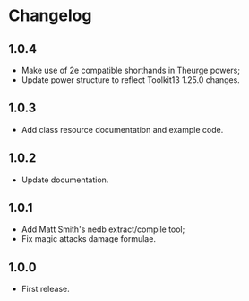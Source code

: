 # Changelog

## 1.0.4
- Make use of 2e compatible shorthands in Theurge powers;
- Update power structure to reflect Toolkit13 1.25.0 changes.

## 1.0.3
- Add class resource documentation and example code.

## 1.0.2
- Update documentation.

## 1.0.1
- Add Matt Smith's nedb extract/compile tool;
- Fix magic attacks damage formulae.

## 1.0.0
- First release.